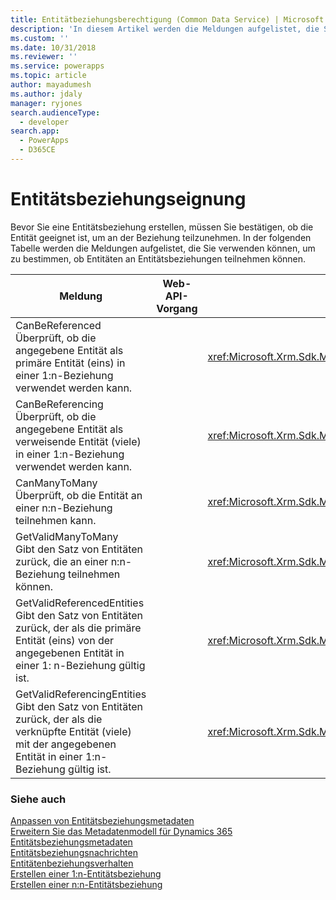 ```yaml
---
title: Entitätbeziehungsberechtigung (Common Data Service) | Microsoft Docs
description: 'In diesem Artikel werden die Meldungen aufgelistet, die Sie verwenden können, um zu bestimmen, ob Entitäten an Entitätsbeziehungen teilnehmen können.'
ms.custom: ''
ms.date: 10/31/2018
ms.reviewer: ''
ms.service: powerapps
ms.topic: article
author: mayadumesh
ms.author: jdaly
manager: ryjones
search.audienceType:
  - developer
search.app:
  - PowerApps
  - D365CE
---
```

# <a name="entity-relationship-eligibility"></a>Entitätsbeziehungseignung

Bevor Sie eine Entitätsbeziehung erstellen, müssen Sie bestätigen, ob die Entität geeignet ist, um an der Beziehung teilzunehmen. In der folgenden Tabelle werden die Meldungen aufgelistet, die Sie verwenden können, um zu bestimmen, ob Entitäten an Entitätsbeziehungen teilnehmen können.  
  
|Meldung|Web-API-Vorgang|SDK-Assembly|  
|-------------|-----------------|----------------|  
|CanBeReferenced</br>Überprüft, ob die angegebene Entität als primäre Entität (eins) in einer 1:n-Beziehung verwendet werden kann.|<xref href="Microsoft.Dynamics.CRM.CanBeReferenced?text=CanBeReferenced Action" />|<xref:Microsoft.Xrm.Sdk.Messages.CanBeReferencedRequest>|  
|CanBeReferencing</br>Überprüft, ob die angegebene Entität als verweisende Entität (viele) in einer 1:n-Beziehung verwendet werden kann.|<xref href="Microsoft.Dynamics.CRM.CanBeReferencing?text=CanBeReferencing Action" />|<xref:Microsoft.Xrm.Sdk.Messages.CanBeReferencingRequest>|  
|CanManyToMany</br>Überprüft, ob die Entität an einer n:n-Beziehung teilnehmen kann.|<xref href="Microsoft.Dynamics.CRM.CanManyToMany?text=CanManyToMany Action" />|<xref:Microsoft.Xrm.Sdk.Messages.CanManyToManyRequest>|  
|GetValidManyToMany</br>Gibt den Satz von Entitäten zurück, die an einer n:n-Beziehung teilnehmen können.|<xref href="Microsoft.Dynamics.CRM.GetValidManyToMany?text=GetValidManyToMany Function" />|<xref:Microsoft.Xrm.Sdk.Messages.GetValidManyToManyRequest>|  
|GetValidReferencedEntities</br>Gibt den Satz von Entitäten zurück, der als die primäre Entität (eins) von der angegebenen Entität in einer 1: n-Beziehung gültig ist.|<xref href="Microsoft.Dynamics.CRM.GetValidReferencedEntities?text=GetValidReferencedEntities Function" />|<xref:Microsoft.Xrm.Sdk.Messages.GetValidReferencedEntitiesRequest>|  
|GetValidReferencingEntities</br>Gibt den Satz von Entitäten zurück, der als die verknüpfte Entität (viele) mit der angegebenen Entität in einer 1:n-Beziehung gültig ist.|<xref href="Microsoft.Dynamics.CRM.GetValidReferencingEntities?text=GetValidReferencingEntities Function" />|<xref:Microsoft.Xrm.Sdk.Messages.GetValidReferencingEntitiesRequest>|  
  
### <a name="see-also"></a>Siehe auch  
 [Anpassen von Entitätsbeziehungsmetadaten](/dynamics365/customer-engagement/developer/customize-entity-relationship-metadata)   
 [Erweitern Sie das Metadatenmodell für Dynamics 365](/dynamics365/customer-engagement/developer/org-service/use-organization-service-metadata)   
 [Entitätsbeziehungsmetadaten](/dynamics365/customer-engagement/developer/customize-entity-relationship-metadata)   
 [Entitätsbeziehungsnachrichten](entity-relationship-metadata-messages.md)   
 [Entitätenbeziehungsverhalten](/dynamics365/customer-engagement/developer/entity-relationship-behavior)   
 [Erstellen einer 1:n-Entitätsbeziehung](/dynamics365/customer-engagement/developer/org-service/create-retrieve-entity-relationships#BKMK_Create1NEntityRelationship)   
 [Erstellen einer n:n-Entitätsbeziehung](/dynamics365/customer-engagement/developer/org-service/create-retrieve-entity-relationships#BKMK_CreateNNEntityRelationship)
